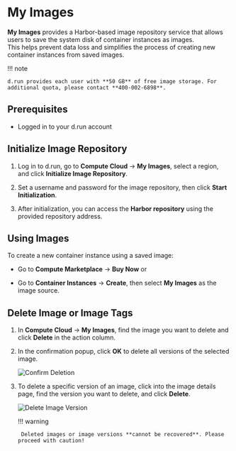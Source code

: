 # My Images

**My Images** provides a Harbor-based image repository service that allows users to save the system disk of container instances as images.  
This helps prevent data loss and simplifies the process of creating new container instances from saved images.

!!! note

    d.run provides each user with **50 GB** of free image storage. For additional quota, please contact **400-002-6898**.

## Prerequisites

- Logged in to your d.run account

## Initialize Image Repository

1. Log in to d.run, go to **Compute Cloud** -> **My Images**, select a region, and click **Initialize Image Repository**.

    <!-- ![My Images](../images/image01.png) -->

2. Set a username and password for the image repository, then click **Start Initialization**.

    <!-- ![Initialize](../images/image02.png) -->

3. After initialization, you can access the **Harbor repository** using the provided repository address.

    <!-- ![Harbor Repository](../images/image03.png) -->

## Using Images

To create a new container instance using a saved image:

- Go to **Compute Marketplace** -> **Buy Now** or  
- Go to **Container Instances** -> **Create**, then select **My Images** as the image source.

    <!-- ![Use Image](../images/image09.png) -->

## Delete Image or Image Tags

1. In **Compute Cloud** -> **My Images**, find the image you want to delete and click **Delete** in the action column.

    <!-- ![Delete Image](../images/image06.png) -->

2. In the confirmation popup, click **OK** to delete all versions of the selected image.

    ![Confirm Deletion](../images/image07.png)

3. To delete a specific version of an image, click into the image details page, find the version you want to delete, and click **Delete**.

    ![Delete Image Version](../images/image08.png)

    !!! warning

        Deleted images or image versions **cannot be recovered**. Please proceed with caution!
